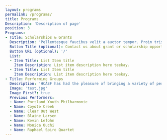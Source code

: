 ```yaml
---
layout: programs
permalink: /programs/
title: Programs
Description: 'Description of page'
position: 3
Programs:
- Title: Scholarships & Grants
  Description: 'Pellentesque faucibus velit a auctor tempor. Proin tristique lorem et est feugiat, non tempus justo sodales. Curabitur dapibus, mauris sed dapibus placerat, felis est consequat elit, id dictum turpis nibh eget enim. Vestibulum ut quam turpis. Proin convallis neque eget felis vehicula, ac faucibus augue aliquam. Vivamus vitae enim rutrum ipsum ultrices convallis.'
  Button Title (optional): Contact us about grant or scholarship opportunities
  Button URL (optional): '/'
  List:
  - Item Title: List Item title
    Item Description: List item description here teekay.
  - Item Title: List Item title
    Item Description: List item description here teekay.
- Title: Performing Groups
  Description: 'HCAEF has had the pleasure of bringing a variety of performances to Harney County, through our annual “Evening to Celebrate the Arts” and other special events, including:'
  Image: 'test.jpg'
  Image First?: true
  Previous Performers:
  - Name: Portland Youth Philharmonic
  - Name: Coyote Creek
  - Name: Clear Out West
  - Name: Blaine Larsen
  - Name: Kevin Lefohn
  - Name: Monica Ouchi
  - Name: Raphael Spiro Quartet
---
```

